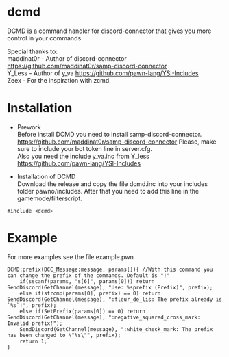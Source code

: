 # dcmd
DCMD is a command handler for discord-connector that gives you more control in your commands.

Special thanks to: <br>
 maddinat0r - Author of discord-connector https://github.com/maddinat0r/samp-discord-connector<br>
 Y_Less - Author of y_va https://github.com/pawn-lang/YSI-Includes<br>
 Zeex - For the inspiration with zcmd.<br>
 
# Installation
- Prework<br>
Before install DCMD you need to install samp-discord-connector.
https://github.com/maddinat0r/samp-discord-connector
Please, make sure to include your bot token line in server.cfg.<br>
Also you need the include y_va.inc from Y_less
https://github.com/pawn-lang/YSI-Includes

- Installation of DCMD<br>
Download the release and copy the file dcmd.inc into your includes folder pawno/includes.
After that you need to add this line in the gamemode/filterscript.
```pawn
#include <dcmd>
```

# Example

For more examples see the file example.pwn

```pawn
DCMD:prefix(DCC_Message:message, params[]){ //With this command you can change the prefix of the commands. Default is "!"
	if(sscanf(params, "s[6]", params[0])) return SendDiscord(GetChannel(message), "Use: %sprefix (Prefix)", prefix);
	else if(strcmp(params[0], prefix) == 0) return SendDiscord(GetChannel(message), ":fleur_de_lis: The prefix already is `%s`!", prefix);
	else if(SetPrefix(params[0]) == 0) return SendDiscord(GetChannel(message), ":negative_squared_cross_mark: Invalid prefix!");
	SendDiscord(GetChannel(message), ":white_check_mark: The prefix has been changed to \"%s\"", prefix);
	return 1;
}
```
